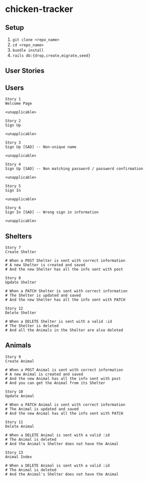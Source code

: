 # chicken-tracker
## Setup
1. `git clone <repo_name>`
2. `cd <repo_name>`
3. `bundle install`
4. `rails db:{drop,create,migrate,seed}`

## User Stories
## Users
```
Story 1
Welcome Page

<unapplicable>
```
```
Story 2
Sign Up

<unapplicable>
```
```
Story 3
Sign Up [SAD] -- Non-unique name

<unapplicable>
```
```
Story 4
Sign Up [SAD] -- Non matching password / password confirmation

<unapplicable>
```
```
Story 5
Sign In

<unapplicable>
```
```
Story 6
Sign In [SAD] -- Wrong sign in information

<unapplicable>
```
## Shelters
```
Story 7
Create Shelter

# When a POST Shelter is sent with correct information
# A new Shelter is created and saved
# And the new Shelter has all the info sent with post
```
```
Story 8
Update Shelter

# When a PATCH Shelter is sent with correct information
# The Shelter is updated and saved
# And the new Shelter has all the info sent with PATCH
```
```
Story 12
Delete Shelter

# When a DELETE Shelter is sent with a valid :id
# The Shelter is deleted
# And all the Animals in the Shelter are also deleted
```
## Animals
```
Story 9
Create Animal

# When a POST Animal is sent with correct information
# A new Animal is created and saved
# And the new Animal has all the info sent with post
# And you can get the Animal from its Shelter
```
```
Story 10
Update Animal

# When a PATCH Animal is sent with correct information
# The Animal is updated and saved
# And the new Animal has all the info sent with PATCH
```
```
Story 11
Delete Animal

# When a DELETE Animal is sent with a valid :id
# The Animal is deleted
# And the Animal's Shelter does not have the Animal
```
```
Story 13
Animal Index

# When a DELETE Animal is sent with a valid :id
# The Animal is deleted
# And the Animal's Shelter does not have the Animal
```